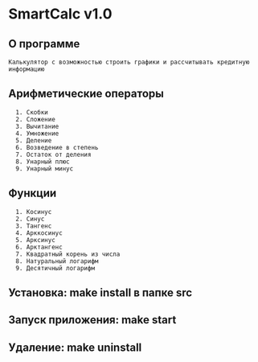 # SmartCalc v1.0

## О программе
    Калькулятор с возможностью строить графики и рассчитывать кредитную информацию


## Арифметические операторы
      1. Скобки
      2. Сложение
      3. Вычитание
      4. Умножение
      5. Деление
      6. Возведение в степень
      7. Остаток от деления
      8. Унарный плюс
      9. Унарный минус
          
## Функции
      1. Косинус
      2. Синус
      3. Тангенс
      4. Арккосинус
      5. Арксинус
      6. Арктангенс
      7. Квадратный корень из числа
      8. Натуральный логарифм
      9. Десятичный логарифм


## Установка: make install в папке src

## Запуск приложения: make start

## Удаление: make uninstall
